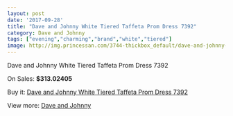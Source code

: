 ```yaml
---
layout: post
date: '2017-09-28'
title: "Dave and Johnny White Tiered Taffeta Prom Dress 7392"
category: Dave and Johnny
tags: ["evening","charming","brand","white","tiered"]
image: http://img.princessan.com/3744-thickbox_default/dave-and-johnny-white-tiered-taffeta-prom-dress-7392.jpg
---
```

Dave and Johnny White Tiered Taffeta Prom Dress 7392

On Sales: **$313.02405**
<a href="https://www.princessan.com/en/dave-and-johnny/1716-dave-and-johnny-white-tiered-taffeta-prom-dress-7392.html"><amp-img layout="responsive" width="600" height="600" src="//img.princessan.com/3744-thickbox_default/dave-and-johnny-white-tiered-taffeta-prom-dress-7392.jpg" alt="Dave and Johnny White Tiered Taffeta Prom Dress 7392 0" /></a>
<a href="https://www.princessan.com/en/dave-and-johnny/1716-dave-and-johnny-white-tiered-taffeta-prom-dress-7392.html"><amp-img layout="responsive" width="600" height="600" src="//img.princessan.com/3745-thickbox_default/dave-and-johnny-white-tiered-taffeta-prom-dress-7392.jpg" alt="Dave and Johnny White Tiered Taffeta Prom Dress 7392 1" /></a>

Buy it: [Dave and Johnny White Tiered Taffeta Prom Dress 7392](https://www.princessan.com/en/dave-and-johnny/1716-dave-and-johnny-white-tiered-taffeta-prom-dress-7392.html "Dave and Johnny White Tiered Taffeta Prom Dress 7392")

View more: [Dave and Johnny](https://www.princessan.com/en/16-dave-and-johnny "Dave and Johnny")